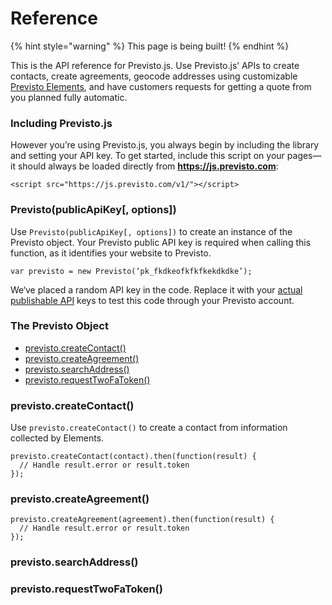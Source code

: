 # Reference

{% hint style="warning" %}
 This page is being built!
{% endhint %}

This is the API reference for Previsto.js. Use Previsto.js’ APIs to create contacts, create agreements, geocode addresses using customizable [Previsto Elements](previsto.js-og-elements.md), and have customers requests for getting a quote from you planned fully automatic.

### Including Previsto.js

However you’re using Previsto.js, you always begin by including the library and setting your API key. To get started, include this script on your pages—it should always be loaded directly from **https://js.previsto.com**:

```text
<script src="https://js.previsto.com/v1/"></script>
```

### Previsto\(publicApiKey\[, options\]\)

Use `Previsto(publicApiKey[, options])` to create an instance of the Previsto object. Your Previsto public API key is required when calling this function, as it identifies your website to Previsto.

```text
v​ar previsto = new Previsto(‘pk_fkdkeofkfkfkekdkdke’);
```

We‘ve placed a random API key in the code. Replace it with your [actual publishable API](api-keys.md) keys to test this code through your Previsto account.

### T​he Previsto Object 

* [previsto.createContact\(\)](reference.md#previsto-createcontact)
* [p​revisto.createAgreement\(\)](reference.md#previsto-createagreement)
* [p​revisto.searchAddress\(\)](reference.md#previsto-searchaddress)
* [p​revisto.requestTwoFaToken\(\)](reference.md#previsto-requesttwofatoken)

### previsto.createContact\(\)

Use `previsto.createContact()` to create a contact from information collected by Elements.

```text
previsto.createContact(contact).then(function(result) {
  // Handle result.error or result.token
});
```



### previsto.createAgreement\(\)

```text
previsto.createAgreement(agreement).then(function(result) {
  // Handle result.error or result.token
});
```

### previsto.searchAddress\(\)

### previsto.requestTwoFaToken\(\)

​





